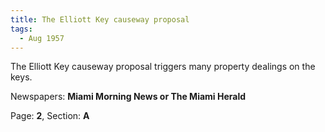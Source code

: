 ```yaml
---  
title: The Elliott Key causeway proposal  
tags:  
  - Aug 1957  
---  
```

  
The Elliott Key causeway proposal triggers many property dealings on the keys.  
  
Newspapers: **Miami Morning News or The Miami Herald**  
  
Page: **2**, Section: **A** 
